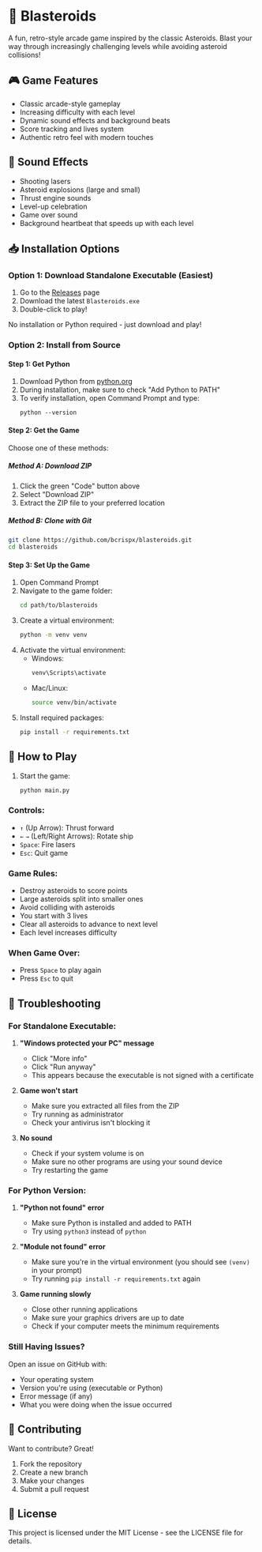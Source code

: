 # 🚀 Blasteroids

A fun, retro-style arcade game inspired by the classic Asteroids. Blast your way through increasingly challenging levels while avoiding asteroid collisions!

## 🎮 Game Features

- Classic arcade-style gameplay
- Increasing difficulty with each level
- Dynamic sound effects and background beats
- Score tracking and lives system
- Authentic retro feel with modern touches

## 🎵 Sound Effects
- Shooting lasers
- Asteroid explosions (large and small)
- Thrust engine sounds
- Level-up celebration
- Game over sound
- Background heartbeat that speeds up with each level

## 📥 Installation Options

### Option 1: Download Standalone Executable (Easiest)
1. Go to the [Releases](https://github.com/bcrispx/blasteroids/releases) page
2. Download the latest `Blasteroids.exe`
3. Double-click to play!

No installation or Python required - just download and play!

### Option 2: Install from Source

#### Step 1: Get Python
1. Download Python from [python.org](https://python.org)
2. During installation, make sure to check "Add Python to PATH"
3. To verify installation, open Command Prompt and type:
   ```
   python --version
   ```

#### Step 2: Get the Game
Choose one of these methods:

##### Method A: Download ZIP
1. Click the green "Code" button above
2. Select "Download ZIP"
3. Extract the ZIP file to your preferred location

##### Method B: Clone with Git
```bash
git clone https://github.com/bcrispx/blasteroids.git
cd blasteroids
```

#### Step 3: Set Up the Game
1. Open Command Prompt
2. Navigate to the game folder:
   ```bash
   cd path/to/blasteroids
   ```
3. Create a virtual environment:
   ```bash
   python -m venv venv
   ```
4. Activate the virtual environment:
   - Windows:
     ```bash
     venv\Scripts\activate
     ```
   - Mac/Linux:
     ```bash
     source venv/bin/activate
     ```
5. Install required packages:
   ```bash
   pip install -r requirements.txt
   ```

## 🎯 How to Play

1. Start the game:
   ```bash
   python main.py
   ```

### Controls:
- `↑` (Up Arrow): Thrust forward
- `←` `→` (Left/Right Arrows): Rotate ship
- `Space`: Fire lasers
- `Esc`: Quit game

### Game Rules:
- Destroy asteroids to score points
- Large asteroids split into smaller ones
- Avoid colliding with asteroids
- You start with 3 lives
- Clear all asteroids to advance to next level
- Each level increases difficulty

### When Game Over:
- Press `Space` to play again
- Press `Esc` to quit

## 🔧 Troubleshooting

### For Standalone Executable:
1. **"Windows protected your PC" message**
   - Click "More info"
   - Click "Run anyway"
   - This appears because the executable is not signed with a certificate

2. **Game won't start**
   - Make sure you extracted all files from the ZIP
   - Try running as administrator
   - Check your antivirus isn't blocking it

3. **No sound**
   - Check if your system volume is on
   - Make sure no other programs are using your sound device
   - Try restarting the game

### For Python Version:
1. **"Python not found" error**
   - Make sure Python is installed and added to PATH
   - Try using `python3` instead of `python`

2. **"Module not found" error**
   - Make sure you're in the virtual environment (you should see `(venv)` in your prompt)
   - Try running `pip install -r requirements.txt` again

3. **Game running slowly**
   - Close other running applications
   - Make sure your graphics drivers are up to date
   - Check if your computer meets the minimum requirements

### Still Having Issues?
Open an issue on GitHub with:
- Your operating system
- Version you're using (executable or Python)
- Error message (if any)
- What you were doing when the issue occurred

## 🌟 Contributing

Want to contribute? Great!
1. Fork the repository
2. Create a new branch
3. Make your changes
4. Submit a pull request

## 📜 License

This project is licensed under the MIT License - see the LICENSE file for details.
